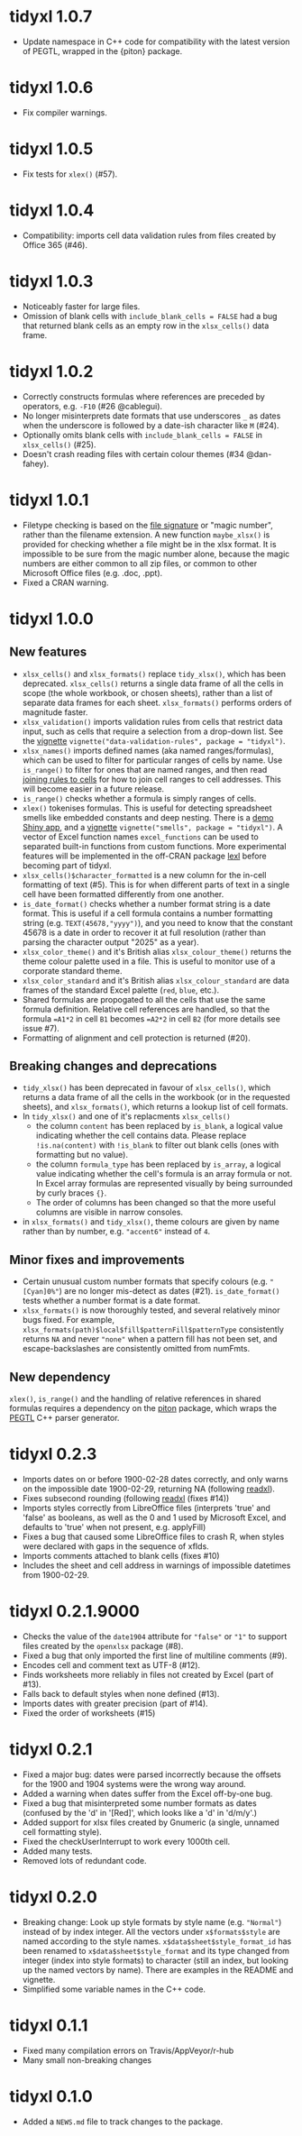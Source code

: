 # tidyxl 1.0.7

* Update namespace in C++ code for compatibility with the latest version of
    PEGTL, wrapped in the {piton} package.

# tidyxl 1.0.6

* Fix compiler warnings.

# tidyxl 1.0.5

* Fix tests for `xlex()` (#57).

# tidyxl 1.0.4

* Compatibility: imports cell data validation rules from files created by Office
    365 (#46).

# tidyxl 1.0.3

* Noticeably faster for large files.
* Omission of blank cells with `include_blank_cells = FALSE` had a bug that
    returned blank cells as an empty row in the `xlsx_cells()` data frame.

# tidyxl 1.0.2

* Correctly constructs formulas where references are preceded by operators, e.g.
    `-F10` (#26 @cablegui).
* No longer misinterprets date formats that use underscores `_` as dates when
    the underscore is followed by a date-ish character like `M` (#24).
* Optionally omits blank cells with `include_blank_cells = FALSE` in
    `xlsx_cells()` (#25).
* Doesn't crash reading files with certain colour themes (#34 @dan-fahey).

# tidyxl 1.0.1

* Filetype checking is based on the [file
  signature](https://en.wikipedia.org/wiki/List_of_file_signatures) or "magic
  number", rather than the filename extension.  A new function `maybe_xlsx()` is
  provided for checking whether a file might be in the xlsx format.  It is
  impossible to be sure from the magic number alone, because the magic numbers
  are either common to all zip files, or common to other Microsoft Office files
  (e.g. .doc, .ppt).
* Fixed a CRAN warning.

# tidyxl 1.0.0

## New features

* `xlsx_cells()` and `xlsx_formats()` replace `tidy_xlsx()`, which has been
    deprecated.  `xlsx_cells()` returns a single data frame of all the cells in
    scope (the whole workbook, or chosen sheets), rather than a list of separate
    data frames for each sheet.  `xlsx_formats()` performs orders of magnitude
    faster.
* `xlsx_validation()` imports validation rules from cells that restrict data
    input, such as cells that require a selection from a drop-down list.  See
    the
    [vignette](https://nacnudus.github.io/tidyxl/articles/data-validation-rules.html)
    `vignette("data-validation-rules", package = "tidyxl")`.
* `xlsx_names()` imports defined names (aka named ranges/formulas), which can
    be used to filter for particular ranges of cells by name.  Use `is_range()`
    to filter for ones that are named ranges, and then read
    [joining rules to cells](https://nacnudus.github.io/tidyxl/articles/data-validation-rules.html#joining-rules-to-cells)
    for how to join cell ranges to cell addresses.  This will become easier in a
    future release.
* `is_range()` checks whether a formula is simply ranges of cells.
* `xlex()` tokenises formulas.  This is useful for detecting
    spreadsheet smells like embedded constants and deep nesting.  There is a
    [demo Shiny app](https://duncan-garmonsway.shinyapps.io/xlex/), and a
    [vignette](https://nacnudus.github.io/tidyxl/articles/smells.html)
    `vignette("smells", package = "tidyxl")`.  A vector of Excel function names
    `excel_functions` can be used to separated built-in functions from custom
    functions.  More experimental features will be implemented in the off-CRAN
    package [lexl](https://nacnudus.github.io/lexl) before becoming part of
    tidyxl.
* `xlsx_cells()$character_formatted` is a new column for the in-cell formatting
    of text (#5).  This is for when different parts of text in a single cell
    have been formatted differently from one another.
* `is_date_format()` checks whether a number format string is a date format.
    This is useful if a cell formula contains a number formatting string (e.g.
    `TEXT(45678,"yyyy")`), and you need to know that the constant 45678 is a
    date in order to recover it at full resolution (rather than parsing the
    character output "2025" as a year).
* `xlsx_color_theme()` and it's British alias `xlsx_colour_theme()` returns the
    theme colour palette used in a file.  This is useful to monitor use of a
    corporate standard theme.
* `xlsx_color_standard` and it's British alias `xlsx_colour_standard` are data
    frames of the standard Excel palette (`red`, `blue`, etc.).
* Shared formulas are propogated to all the cells that use the same formula
    definition.  Relative cell references are handled, so that the formula
    `=A1*2` in cell `B1`  becomes `=A2*2` in cell `B2` (for more details see
    issue #7).
* Formatting of alignment and cell protection is returned (#20).

## Breaking changes and deprecations

* `tidy_xlsx()` has been deprecated in favour of `xlsx_cells()`,
    which returns a data frame of all the cells in the workbook (or in the
    requested sheets), and `xlsx_formats()`, which returns a lookup list of cell
    formats.
* In `tidy_xlsx()` and one of it's replacments `xlsx_cells()`
  * the column `content` has been replaced by `is_blank`, a logical value
    indicating whether the cell contains data.  Please replace `!is.na(content)`
    with `!is_blank` to filter out blank cells (ones with formatting but no
    value).
  * the column `formula_type` has been replaced by `is_array`, a logical value
    indicating whether the cell's formula is an array formula or not.  In Excel
    array formulas are represented visually by being surrounded by curly braces
    `{}`.
  * The order of columns has been changed so that the more useful columns are
      visible in narrow consoles.
* in `xlsx_formats()` and `tidy_xlsx()`, theme colours are given by name rather
    than by number, e.g. `"accent6"` instead of `4`.

## Minor fixes and improvements

* Certain unusual custom number formats that specify colours (e.g. `"[Cyan]0%"`)
    are no longer mis-detect as dates (#21).  `is_date_format()` tests whether a
    number format is a date format.
* `xlsx_formats()` is now thoroughly tested, and several relatively minor bugs
    fixed.  For example, `xlsx_formats(path)$local$fill$patternFill$patternType`
    consistently returns `NA` and never `"none"` when a pattern fill has not
    been set, and escape-backslashes are consistently omitted from numFmts.

## New dependency

`xlex()`, `is_range()` and the handling of relative references in shared
formulas requires a dependency on the
[piton](https://cran.r-project.org/package=piton) package, which wraps the
[PEGTL](https://github.com/taocpp/PEGTL) C++ parser generator.

# tidyxl 0.2.3

* Imports dates on or before 1900-02-28 dates correctly, and only warns on the impossible date 1900-02-29, returning NA (following [readxl](https://github.com/tidyverse/readxl/commit/c9a54ae9ce0394808f6d22e8ef1a7a647b2d92bb)).
* Fixes subsecond rounding (following [readxl](https://github.com/tidyverse/readxl/commit/63ef215f57322dd5d7a27799a2a3fe463bd39fc7) (fixes #14))
* Imports styles correctly from LibreOffice files (interprets 'true' and 'false'
  as booleans, as well as the 0 and 1 used by Microsoft Excel, and defaults to
  'true' when not present, e.g. applyFill)
* Fixes a bug that caused some LibreOffice files to crash R, when styles were
    declared with gaps in the sequence of xfIds.
* Imports comments attached to blank cells (fixes #10)
* Includes the sheet and cell address in warnings of impossible datetimes from
    1900-02-29.

# tidyxl 0.2.1.9000

* Checks the value of the `date1904` attribute for `"false"` or `"1"` to support files
  created by the `openxlsx` package (#8).
* Fixed a bug that only imported the first line of multiline comments (#9).
* Encodes cell and comment text as UTF-8 (#12).
* Finds worksheets more reliably in files not created by Excel (part of #13).
* Falls back to default styles when none defined (#13).
* Imports dates with greater precision (part of #14).
* Fixed the order of worksheets (#15)

# tidyxl 0.2.1

* Fixed a major bug: dates were parsed incorrectly because the offsets for the
  1900 and 1904 systems were the wrong way around.
* Added a warning when dates suffer from the Excel off-by-one bug.
* Fixed a bug that misinterpreted some number formats as dates (confused by the
  'd' in '[Red]', which looks like a 'd' in 'd/m/y'.)
* Added support for xlsx files created by Gnumeric (a single, unnamed cell
  formatting style).
* Fixed the checkUserInterrupt to work every 1000th cell.
* Added many tests.
* Removed lots of redundant code.

# tidyxl 0.2.0

* Breaking change: Look up style formats by style name (e.g.
  `"Normal"`) instead of by index integer.  All the vectors under
  `x$formats$style` are named according to the style names.
  `x$data$sheet$style_format_id` has been renamed to `x$data$sheet$style_format`
  and its type changed from integer (index into style formats) to character
  (still an index, but looking up the named vectors by name).  There are
  examples in the README and vignette.
* Simplified some variable names in the C++ code.

# tidyxl 0.1.1

* Fixed many compilation errors on Travis/AppVeyor/r-hub
* Many small non-breaking changes

# tidyxl 0.1.0

* Added a `NEWS.md` file to track changes to the package.



